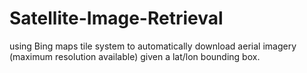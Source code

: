 # Satellite-Image-Retrieval
using Bing maps tile system to automatically download aerial imagery (maximum resolution available) given a lat/lon bounding box. 
